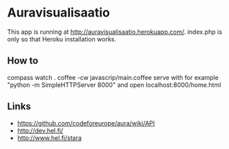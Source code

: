 # Auravisualisaatio
This app is running at http://auravisualisaatio.herokuapp.com/. index.php is only so that Heroku installation works.


## How to
compass watch .
coffee -cw javascrip/main.coffee
serve with for example "python -m SimpleHTTPServer 8000" and open localhost:8000/home.html

## Links
- https://github.com/codeforeurope/aura/wiki/API
- http://dev.hel.fi/
- http://www.hel.fi/stara
